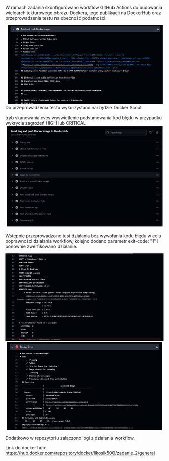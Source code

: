 W ramach zadania skonfigurowano workflow GitHub Actions do budowania wieloarchitekturowego obrazu Dockera, jego publikacji na DockerHub oraz przeprowadzenia testu na obecność podatności.

![alt text](https://github.com/lukaszlikos/zadanie_2/blob/master/images/buildx.png)
Do przeprowadzenia testu wykorzystano narzędzie Docker Scout 

tryb skanowania cves
wyswietlenie podsumowania
kod błędu w przypadku wykrycia zagrożeń HIGH lub CRITICAL
![alt text](https://github.com/lukaszlikos/zadanie_2/blob/master/images/Zrzut%20ekranu%202024-12-15%20024947.png)

Wstępnie przeprowadzono test działania bez wywołania kodu błędu w celu poprawności działania workflow, kolejno dodano parametr exit-code: "1"
i ponownie zwerfikowano działanie. 

![alt text](https://github.com/lukaszlikos/zadanie_2/blob/master/images/Scout%202.png)
![alt text](https://github.com/lukaszlikos/zadanie_2/blob/master/images/Scout.png)

Dodatkowo w repozytoriu załączono logi z działania workflow.

Link do docker hub: https://hub.docker.com/repository/docker/likosik500/zadanie_2/general
